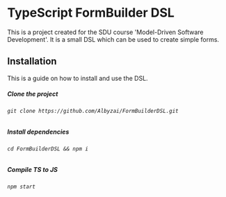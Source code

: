 # TypeScript FormBuilder DSL

This is a project created for the SDU course 'Model-Driven Software Development'. It is a small DSL which can be used to create simple forms.

## Installation

This is a guide on how to install and use the DSL.

##### Clone the project

###### `git clone https://github.com/Albyzai/FormBuilderDSL.git`

##### Install dependencies

###### `cd FormBuilderDSL && npm i`

##### Compile TS to JS

###### `npm start`
